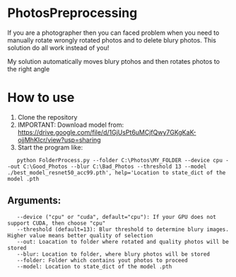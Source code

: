 # PhotosPreprocessing
If you are a photographer then you can faced problem when you need to manually rotate wrongly rotated photos and to delete blury photos. This solution do all work instead of you!

My solution automatically moves blury ptohos and then rotates photos to the right angle

# How to use

1. Clone the repository
2. IMPORTANT: Download model from: https://drive.google.com/file/d/1GjUsPt6uMCjfQwy7GKgKaK-ojjMhKIcr/view?usp=sharing
3. Start the program like:
```
   python FolderProcess.py --folder C:\Photos\MY_FOLDER --device cpu --out C:\Good_Photos --blur C:\Bad_Photos --threshold 13 --model ./best_model_resnet50_acc99.pth', help='Location to state_dict of the model .pth
```

## Arguments:
```
   --device ("cpu" or "cuda", default="cpu"): If your GPU does not support CUDA, then choose "cpu"
   --threshold (default=13): Blur threshold to determine blury images. Higher value means better quality of selection
   --out: Loacation to folder where rotated and quality photos will be stored
   --blur: Location to folder, where blury photos will be stored
   --folder: Folder which contains yout photos to proceed
   --model: Location to state_dict of the model .pth
```
   
